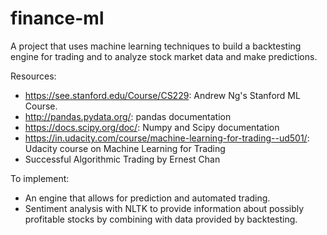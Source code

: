 # finance-ml
A project that uses machine learning techniques to build a backtesting engine for trading and to analyze stock market data and make predictions.

Resources:
* https://see.stanford.edu/Course/CS229: Andrew Ng's Stanford ML Course.
* http://pandas.pydata.org/: pandas documentation
* https://docs.scipy.org/doc/: Numpy and Scipy documentation
* https://in.udacity.com/course/machine-learning-for-trading--ud501/: Udacity course on Machine Learning for Trading
* Successful Algorithmic Trading by Ernest Chan

To implement:
* An engine that allows for prediction and automated trading.
* Sentiment analysis with NLTK to provide information about possibly profitable stocks by combining with data provided by backtesting. 
